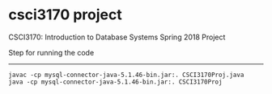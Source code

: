 # csci3170 project
CSCI3170: Introduction to Database Systems
Spring 2018 Project

Step for running the code
****

```
javac -cp mysql-connector-java-5.1.46-bin.jar:. CSCI3170Proj.java
java -cp mysql-connector-java-5.1.46-bin.jar:. CSCI3170Proj
```

